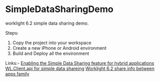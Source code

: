 SimpleDataSharingDemo
=====================

worklight 6.2 simple data sharing demo.

Steps:

1. Copy the project into your workspace
2. Create a new iPhone or Android environment
3. Build and Deploy all the environment

Links:-
[Enabling the Simple Data Sharing feature for hybrid applications](http://www-01.ibm.com/support/knowledgecenter/api/content/SSZH4A_6.2.0/com.ibm.worklight.dev.doc/devref/t_enabling_simple_data_sharing_hybrid.html)
[WL.Client.api for simple data shareing](http://www-01.ibm.com/support/knowledgecenter/api/content/SSZH4A_6.2.0/com.ibm.worklight.apiref.doc/html/refjavascript-client/html/WL.Client.html)
[Worklight 6.2 share info between apps family](http://stackoverflow.com/questions/24674477/worklight-6-2-share-info-between-apps-family/24676274#24676274)
